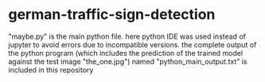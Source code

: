 # german-traffic-sign-detection

"maybe.py" is the main python file. here python IDE was used instead of jupyter to avoid errors due to incompatible versions. the complete output of the python program (which includes the prediction of the trained model against the test image "the_one.jpg") named "python_main_output.txt" is included in this repository
